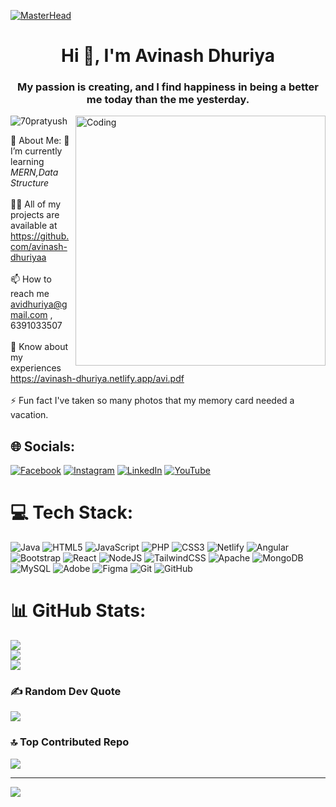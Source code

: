 [![MasterHead](https://firebasestorage.googleapis.com/v0/b/flexi-coding.appspot.com/o/dempgi7-520f8d5f-63d4-4453-8822-dbc149ae27f8.gif?alt=media&token=91c0c7b2-93c3-4029-b011-1a8703c5730d)](https://rishavchanda.io)
<h1 align="center">Hi 👋, I'm Avinash Dhuriya</h1>
<h3 align="center">My passion is creating, and I find happiness in being a better me today than the me yesterday.</h3>
<img align="right" alt="Coding" width="400" src="https://cdn.dribbble.com/users/1162077/screenshots/3848914/media/7ed7d5ca074b48b328150e5a231e8d1f.gif"

<p align="left"> <img src="https://komarev.com/ghpvc/?username=70pratyush&label=Profile%20views&color=0e75b6&style=flat" alt="70pratyush" /> </p>
 

💫 About Me: 🌱 I’m currently learning *MERN,Data Structure*<br><br>👨‍💻 All of my projects are available at https://github.com/avinash-dhuriyaa<br><br>📫 How to reach me avidhuriya@gmail.com , 6391033507<br><br>📄 Know about my experiences https://avinash-dhuriya.netlify.app/avi.pdf<br><br>⚡ Fun fact I've taken so many photos that my memory card needed a vacation.<br>

## 🌐 Socials:
[![Facebook](https://img.shields.io/badge/Facebook-%231877F2.svg?logo=Facebook&logoColor=white)](https://facebook.com/AviRock) [![Instagram](https://img.shields.io/badge/Instagram-%23E4405F.svg?logo=Instagram&logoColor=white)](https://instagram.com/avirock_kashyap) [![LinkedIn](https://img.shields.io/badge/LinkedIn-%230077B5.svg?logo=linkedin&logoColor=white)](https://linkedin.com/in/avinash-dhuriya) [![YouTube](https://img.shields.io/badge/YouTube-%23FF0000.svg?logo=YouTube&logoColor=white)](https://youtube.com/@avinash_dhuriya) 

# 💻 Tech Stack:
![Java](https://img.shields.io/badge/java-%23ED8B00.svg?style=plastic&logo=openjdk&logoColor=white) ![HTML5](https://img.shields.io/badge/html5-%23E34F26.svg?style=plastic&logo=html5&logoColor=white) ![JavaScript](https://img.shields.io/badge/javascript-%23323330.svg?style=plastic&logo=javascript&logoColor=%23F7DF1E) ![PHP](https://img.shields.io/badge/php-%23777BB4.svg?style=plastic&logo=php&logoColor=white) ![CSS3](https://img.shields.io/badge/css3-%231572B6.svg?style=plastic&logo=css3&logoColor=white) ![Netlify](https://img.shields.io/badge/netlify-%23000000.svg?style=plastic&logo=netlify&logoColor=#00C7B7) ![Angular](https://img.shields.io/badge/angular-%23DD0031.svg?style=plastic&logo=angular&logoColor=white) ![Bootstrap](https://img.shields.io/badge/bootstrap-%238511FA.svg?style=plastic&logo=bootstrap&logoColor=white) ![React](https://img.shields.io/badge/react-%2320232a.svg?style=plastic&logo=react&logoColor=%2361DAFB) ![NodeJS](https://img.shields.io/badge/node.js-6DA55F?style=plastic&logo=node.js&logoColor=white) ![TailwindCSS](https://img.shields.io/badge/tailwindcss-%2338B2AC.svg?style=plastic&logo=tailwind-css&logoColor=white) ![Apache](https://img.shields.io/badge/apache-%23D42029.svg?style=plastic&logo=apache&logoColor=white) ![MongoDB](https://img.shields.io/badge/MongoDB-%234ea94b.svg?style=plastic&logo=mongodb&logoColor=white) ![MySQL](https://img.shields.io/badge/mysql-4479A1.svg?style=plastic&logo=mysql&logoColor=white) ![Adobe](https://img.shields.io/badge/adobe-%23FF0000.svg?style=plastic&logo=adobe&logoColor=white) ![Figma](https://img.shields.io/badge/figma-%23F24E1E.svg?style=plastic&logo=figma&logoColor=white) ![Git](https://img.shields.io/badge/git-%23F05033.svg?style=plastic&logo=git&logoColor=white) ![GitHub](https://img.shields.io/badge/github-%23121011.svg?style=plastic&logo=github&logoColor=white)
# 📊 GitHub Stats:
![](https://github-readme-stats.vercel.app/api?username=avinash-dhuriyaa&theme=neon&hide_border=true&include_all_commits=true&count_private=false)<br/>
![](https://github-readme-streak-stats.herokuapp.com/?user=avinash-dhuriyaa&theme=neon&hide_border=true)<br/>
![](https://github-readme-stats.vercel.app/api/top-langs/?username=avinash-dhuriyaa&theme=neon&hide_border=true&include_all_commits=true&count_private=false&layout=compact)

### ✍️ Random Dev Quote
![](https://quotes-github-readme.vercel.app/api?type=horizontal&theme=gruvbox)

### 🔝 Top Contributed Repo
![](https://github-contributor-stats.vercel.app/api?username=avinash-dhuriyaa&limit=5&theme=gruvbox&combine_all_yearly_contributions=true)

---
[![](https://visitcount.itsvg.in/api?id=avinash-dhuriyaa&icon=2&color=3)](https://visitcount.itsvg.in)

<!-- Proudly created with GPRM ( https://gprm.itsvg.in ) -->
